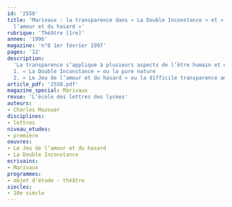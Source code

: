 ```yaml
---
id: '2558'
title: 'Marivaux : la transparence dans « La Double Inconstance » et « Le Jeu de
  l’amour et du hasard »'
rubrique: 'Théâtre [1re]'
annee: '1996'
magazine: 'n°8 1er février 1997'
pages: '12'
description: 
  'La transparence s’applique à plusieurs aspects de l’être humain et du personnage de théâtre qui en est l’image. Dans un système de pensée qui oppose la nature et la civilisation, la transparence désignerait la possibilité offerte de lire, sous l’opacité due aux conventions et aux préjugés sociaux, les mouvements de la pure nature. La transparence vise aussi l’immédiate lisibilité de soi par soi et de soi par les autres : transparence à soi et transparence aux autres. D’un côté, la conscience trouve les mots qui rendent compte des sentiments profonds et accède à la lucidité; de l’autre, les actions, la parole, le corps, le visage, révèlent sans fard la vérité de l’être et, loin de dissimuler ce qu’elle est, l’exposent au regard d’autrui…
  1. « La Double Inconstance » ou la pure nature
  2. « Le Jeu de l’amour et du hasard » ou la difficile transparence amoureuse'
article_pdf: '2558.pdf'
magazine_special: Marivaux
revue: 'L’école des lettres des lycées'
auteurs:
- Charles Mazouer
disciplines:
- lettres
niveau_etudes:
- première
oeuvres:
- Le Jeu de l’amour et du hasard
- La Double Inconstance
ecrivains:
- Marivaux
programmes:
- objet d’étude - théâtre
siecles:
- 18e siècle
---
```

